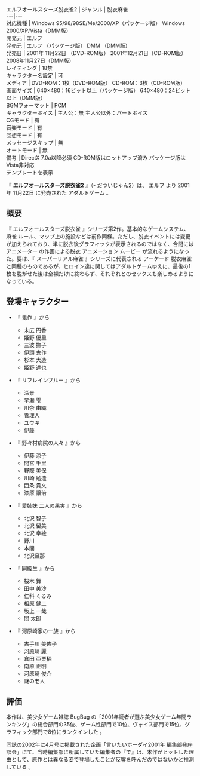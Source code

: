 エルフオールスターズ脱衣雀2  |  ジャンル  |  脱衣麻雀   
---|---  
対応機種  |  Windows 95/98/98SE/Me/2000/XP（パッケージ版）  Windows 2000/XP/Vista（DMM版）   
開発元  |  エルフ   
発売元  |  エルフ  （パッケージ版）  DMM  （DMM版）   
発売日  |  2001年  11月22日  （DVD-ROM版）  2001年12月21日（CD-ROM版）  2008年11月27日（DMM版）   
レイティング  |  18禁   
キャラクター名設定  |  可   
メディア  |  DVD-ROM：1枚（DVD-ROM版）  CD-ROM：3枚（CD-ROM版）   
画面サイズ  |  640×480：16ビット以上（パッケージ版）  640×480：24ビット以上（DMM版）   
BGMフォーマット  |  PCM   
キャラクターボイス  |  主人公：無  主人公以外：パートボイス   
CGモード  |  有   
音楽モード  |  有   
回想モード  |  有   
メッセージスキップ  |  無   
オートモード  |  無   
備考  |  DirectX  7.0a以降必須  CD-ROM版はロットアップ済み  パッケージ版はVista非対応   
テンプレートを表示  
  
『 **エルフオールスターズ脱衣雀2** 』（- だついじゃん2）は、  エルフ  より  2001年  11月22日  に発売された  アダルトゲーム
。

##  概要  

『  エルフオールスターズ脱衣雀  』シリーズ第2作。基本的なゲームシステム、  麻雀
ルール、マップ上の施設などは前作同様。ただし、脱衣イベントには変更が加えられており、単に脱衣後グラフィックが表示されるのではなく、合間には  アニメーター
の作画による脱衣  アニメーション  ムービー  が流れるようになった。要は、『  スーパーリアル麻雀  』シリーズに代表される  アーケード
脱衣麻雀と同種のものであるが、ヒロイン達に関してはアダルトゲームゆえに、最後の1枚を脱がせた後は全裸だけに終わらず、それぞれとのセックスも楽しめるようになっている。

##  登場キャラクター  

  * 『  鬼作  』から 
    * 末広 円香 
    * 姫野 優里 
    * 三波 撫子 
    * 伊頭 鬼作 
    * 杉本 大造 
    * 姫野 達也 
  * 『  リフレインブルー  』から 
    * 深景 
    * 早瀬 雫 
    * 川奈 由織 
    * 管理人 
    * ユウキ 
    * 伊藤 
  * 『  野々村病院の人々  』から 
    * 伊藤 涼子 
    * 間宮 千里 
    * 野際 美保 
    * 川崎 勉造 
    * 西条 貴文 
    * 漆原 譲治 

  * 『  愛姉妹 二人の果実  』から 
    * 北沢 智子 
    * 北沢 留美 
    * 北沢 幸絵 
    * 野川 
    * 本間 
    * 北沢旦那 
  * 『  同級生  』から 
    * 桜木 舞 
    * 田中 美沙 
    * 仁科 くるみ 
    * 相原 健二 
    * 坂上 一哉 
    * 間 太郎 
  * 『  河原崎家の一族  』から 
    * 古手川 美佐子 
    * 河原崎 麗 
    * 倉田 亜栗栖 
    * 南原 正明 
    * 河原崎 俊介 
    * 謎の老人 

##  評価  

本作は、美少女ゲーム雑誌  BugBug
の「2001年読者が選ぶ美少女ゲーム年間ランキング」の総合部門の35位、ゲーム性部門で10位、ヴォイス部門で15位、グラフィック部門で8位にランクインした
  。

同誌の2002年に4月号に掲載された企画「言いたいホーダイ2001年
編集部㊙座談会」にて、当時編集部に所属していた編集者の『で』は、本作がヒットした理由として、原作とは異なる姿で登場したことが反響を呼んだのではないかと推測している
  。

